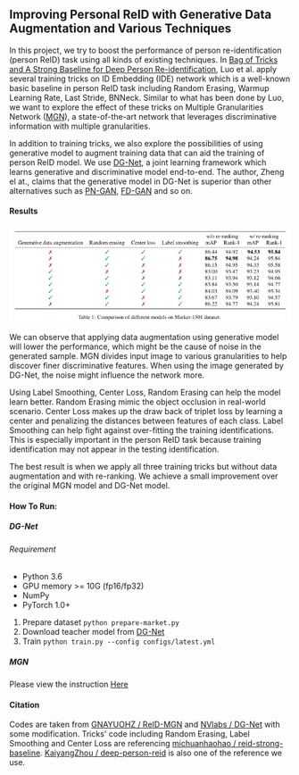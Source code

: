 ## Improving Personal ReID with Generative Data Augmentation and Various Techniques

In this project, we try to boost the performance of person re-identification (person ReID) task using all kinds of existing techniques.
In [Bag of Tricks and A Strong Baseline for Deep Person Re-identification](https://arxiv.org/abs/1903.07071), Luo et al. apply 
several training tricks on ID Embedding (IDE) network which is a well-known basic baseline in person ReID task including Random Erasing, Warmup Learning Rate, Last Stride, BNNeck.
Similar to what has been done by Luo, we want to explore the effect of these tricks on Multiple Granularities Network ([MGN](https://arxiv.org/pdf/1804.01438v1.pdf)), a state-of-the-art network that 
leverages discriminative information with multiple granularities.  

In addition to training tricks, we also explore the possibilities of using generative model to augment training data that 
can aid the training of person ReID model. We use [DG-Net](https://arxiv.org/abs/1904.07223), a joint learning framework which 
learns generative and discriminative model end-to-end. The author, Zheng el at., claims that the generative model in DG-Net 
is superior than other alternatives such as [PN-GAN](https://arxiv.org/abs/1712.02225), [FD-GAN](https://arxiv.org/abs/1712.02225) and so on. 

#### Results
![Experiment results](assets/results.png)

We can observe that applying data augmentation using generative model will lower the performance, 
which might be the cause of noise in the generated sample. MGN divides input image to various granularities to help discover
 finer discriminative features. When using the image generated by DG-Net, the noise might influence the network more. 

Using Label Smoothing, Center Loss, Random Erasing can help the model learn better. Random Erasing mimic the object occlusion in real-world 
scenario. Center Loss makes up the draw back of triplet loss by learning a center and penalizing the distances between features of each class.
Label Smoothing can help fight against over-fitting the training identifications. This is especially important in the person ReID task because
training identification may not appear in the testing identification.

The best result is when we apply all three training tricks but without data augmentation and with re-ranking. We achieve a small improvement
over the original MGN model and DG-Net model. 

#### How To Run: 
##### DG-Net
###### Requirement
- Python 3.6
- GPU memory >= 10G (fp16/fp32)
- NumPy
- PyTorch 1.0+

1. Prepare dataset
``python prepare-market.py``
2. Download teacher model from [DG-Net](https://github.com/NVlabs/DG-Net)
3. Train `python train.py --config configs/latest.yml`
##### MGN
Please view the instruction [Here](ReID-MGN/README.md)
#### Citation
Codes are taken from [GNAYUOHZ / ReID-MGN](https://github.com/GNAYUOHZ/ReID-MGN) and [NVlabs / DG-Net](https://github.com/NVlabs/DG-Net) with some modification. 
Tricks' code including Random Erasing, Label Smoothing and Center Loss are referencing [michuanhaohao / reid-strong-baseline](https://arxiv.org/abs/1904.07223).
[KaiyangZhou / deep-person-reid](https://github.com/KaiyangZhou/deep-person-reid) is also one of the reference we use.


